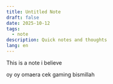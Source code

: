 ```yaml
---
title: Untitled Note
draft: false
date: 2025-10-12
tags:
  - note
description: Quick notes and thoughts
lang: en
---
```


This is a note i believe

oy oy omaera
cek gaming bismillah 
